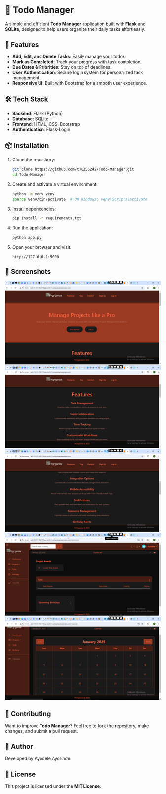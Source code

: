 # 📝 Todo Manager  

A simple and efficient **Todo Manager** application built with **Flask** and **SQLite**, designed to help users organize their daily tasks effortlessly.  

## 🚀 Features  

- **Add, Edit, and Delete Tasks**: Easily manage your todos.  
- **Mark as Completed**: Track your progress with task completion.  
- **Due Dates & Priorities**: Stay on top of deadlines.  
- **User Authentication**: Secure login system for personalized task management.  
- **Responsive UI**: Built with Bootstrap for a smooth user experience.  

## 🛠️ Tech Stack  

- **Backend**: Flask (Python)  
- **Database**: SQLite  
- **Frontend**: HTML, CSS, Bootstrap  
- **Authentication**: Flask-Login  

## 📦 Installation  

1. Clone the repository:  
   ```bash
   git clone https://github.com/t70256242/Todo-Manager.git
   cd Todo-Manager
   ```  
2. Create and activate a virtual environment:  
   ```bash
   python -m venv venv
   source venv/bin/activate  # On Windows: venv\Scripts\activate
   ```  
3. Install dependencies:  
   ```bash
   pip install -r requirements.txt
   ```  
4. Run the application:  
   ```bash
   python app.py
   ```  
5. Open your browser and visit:  
   ```
   http://127.0.0.1:5000
   ```  

## 📸 Screenshots
![Alt Text](static/assets/todo_2.png)
![Alt Text](static/assets/todo_3.png)
![Alt Text](static/assets/todo_4.png)
![Alt Text](static/assets/todo_1.png)
![Alt Text](static/assets/todo_5.png)
  

## 👥 Contributing  

Want to improve **Todo Manager**? Feel free to fork the repository, make changes, and submit a pull request.  


## 👥 Author
Developed by Ayodele Ayorinde.

## 📄 License  

This project is licensed under the **MIT License**.  

